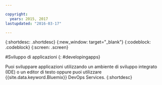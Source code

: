 ```yaml
---

copyright:
  years: 2015, 2017
lastupdated: "2016-03-17"

---
```



{:shortdesc: .shortdesc}
{:new_window: target="_blank"}
{:codeblock: .codeblock}
{:screen: .screen}

#Sviluppo di applicazioni
{: #developingapps}


Puoi sviluppare applicazioni utilizzando un ambiente di sviluppo integrato (IDE) o un editor di testo oppure puoi utilizzare {{site.data.keyword.Bluemix}} DevOps Services.
{:shortdesc}
